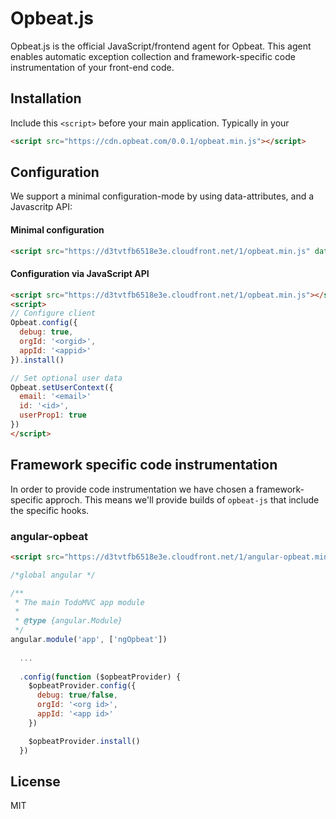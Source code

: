 # Opbeat.js

Opbeat.js is the official JavaScript/frontend agent for Opbeat. This agent enables automatic exception collection and framework-specific code instrumentation of your front-end code.

## Installation 

Include this `<script>` before your main application. Typically in your <head>

```html
<script src="https://cdn.opbeat.com/0.0.1/opbeat.min.js"></script>
```

## Configuration

We support a minimal configuration-mode by using data-attributes, and a Javascritp API:

#### Minimal configuration

```html
<script src="https://d3tvtfb6518e3e.cloudfront.net/1/opbeat.min.js" data-app-id="<APPID>" data-org-id="<ORGID>"></script>
```

#### Configuration via JavaScript API


```html
<script src="https://d3tvtfb6518e3e.cloudfront.net/1/opbeat.min.js"></script>
<script>
// Configure client
Opbeat.config({
  debug: true,
  orgId: '<orgid>',
  appId: '<appid>'
}).install()

// Set optional user data
Opbeat.setUserContext({
  email: '<email>'
  id: '<id>',
  userProp1: true
})
</script>
```

## Framework specific code instrumentation

In order to provide code instrumentation we have chosen a framework-specific approch. This means we'll provide builds of ``opbeat-js`` that include the specific hooks.

### angular-opbeat


```html
<script src="https://d3tvtfb6518e3e.cloudfront.net/1/angular-opbeat.min.js"></script>
```

```javascript 
/*global angular */

/**
 * The main TodoMVC app module
 *
 * @type {angular.Module}
 */
angular.module('app', ['ngOpbeat'])
  
  ...
  
  .config(function ($opbeatProvider) {
    $opbeatProvider.config({
      debug: true/false,
      orgId: '<org id>',
      appId: '<app id>'
    })

    $opbeatProvider.install()
  })
```


## License
MIT
